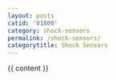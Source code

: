 ```yaml
---
layout: posts
catid: '01800'
category: shock-sensors
permalink: /shock-sensors/
categorytitle: Shock Sensors
---
```


{{ content }}